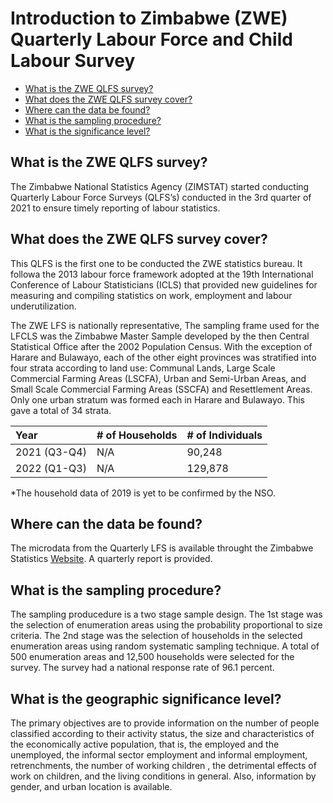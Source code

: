 # Introduction to Zimbabwe (ZWE) Quarterly Labour Force and Child Labour Survey

- [What is the ZWE QLFS survey?](#what-is-the-zwe-qlfs-survey)
- [What does the ZWE QLFS survey cover?](#what-does-the-zwe-qlfs-survey-cover)
- [Where can the data be found?](#where-can-the-data-be-found)
- [What is the sampling procedure?](#what-is-the-sampling-procedure)
- [What is the significance level?](#what-is-the-geographic-significance-level)

## What is the ZWE QLFS survey?

The Zimbabwe National Statistics Agency (ZIMSTAT) started conducting Quarterly Labour Force Surveys (QLFS’s) conducted in the 3rd quarter of 2021 to ensure timely reporting of labour statistics.

## What does the ZWE QLFS survey cover?

This QLFS is the first one to be conducted the ZWE statistics bureau. It followa the 2013 labour force framework adopted at the 19th International Conference of Labour Statisticians (ICLS) that provided new guidelines for measuring and compiling statistics on work, employment and labour underutilization. 

The ZWE LFS is nationally representative, The sampling frame used for the LFCLS was the Zimbabwe Master Sample developed by the then Central Statistical Office after the 2002 Population Census. With the
exception of Harare and Bulawayo, each of the other eight provinces was stratified into four strata according to land use: Communal Lands, Large Scale Commercial Farming Areas (LSCFA), Urban and Semi-Urban Areas, and Small Scale Commercial Farming Areas (SSCFA) and Resettlement Areas. Only one urban stratum was formed each in Harare and Bulawayo. This gave a total of 34 strata.

| Year	| # of Households	| # of Individuals|
| :-------	| :--------		| :--------	|
| 2021 (Q3-Q4)	| N/A	| 90,248 |
| 2022 (Q1-Q3)	| N/A	| 129,878 |

*The household data of 2019 is yet to be confirmed by the NSO.

## Where can the data be found?

The microdata from the Quarterly LFS is available throught the Zimbabwe Statistics [Website](https://www.zimstat.co.zw/labour-force-publications/). A quarterly report is provided. 


## What is the sampling procedure?
The sampling producedure is a two stage sample design. The 1st stage was the selection of enumeration areas using the probability proportional to size criteria. The 2nd stage was the selection of households in the selected enumeration areas using random systematic sampling technique. A total of 500 enumeration areas and 12,500 households were selected for the survey. The survey had a national response rate of 96.1 percent.

## What is the geographic significance level?
The primary objectives are to provide information on the number of people classified according to their activity status, the size and characteristics of the economically active population, that is, the employed and the unemployed, the informal sector employment and informal employment, retrenchments, the number of working children , the detrimental effects of work on children, and the living conditions in general. Also, information by gender, and urban location is available.


